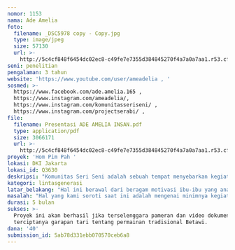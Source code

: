 ```yaml
---
nomor: 1153
nama: Ade Amelia
foto:
  filename: _DSC5978 copy - Copy.jpg
  type: image/jpeg
  size: 57130
  url: >-
    http://5c4cf848f6454dc02ec8-c49fe7e7355d384845270f4a7a0a7aa1.r53.cf2.rackcdn.com/32455f2f-ed6a-4920-884b-1faf52d95c20/_DSC5978%20copy%20-%20Copy.jpg
seni: penelitian
pengalaman: 3 tahun
website: 'https://www.youtube.com/user/ameadelia , '
sosmed: >-
  https://www.facebook.com/ade.amelia.165 ,
  https://www.instagram.com/ameadelia/,
  https://www.instagram.com/komunitasseriseni/ ,
  https://www.instagram.com/projectserabi/ , 
file:
  filename: Presentasi ADE AMELIA INSAN.pdf
  type: application/pdf
  size: 3066171
  url: >-
    http://5c4cf848f6454dc02ec8-c49fe7e7355d384845270f4a7a0a7aa1.r53.cf2.rackcdn.com/ffe5dc4a-e922-487f-b169-3f8b9d9b3395/Presentasi%20ADE%20AMELIA%20INSAN.pdf
proyek: 'Hom Pim Pah '
lokasi: DKI Jakarta
lokasi_id: Q3630
deskripsi: "Komunitas Seri Seni adalah sebuah tempat menyebarkan kegiatan seni tentang tari tradisional. Telah berjalan kurang lebih 1 tahun 4 bulan, kini telah rutin berkegiatan di RPTRA Citra Betawi. Di sela-sela latihan tari, anak-anak selalu memainkan beberapa permainan tradisional maupun yang belum pernah saya tahu sebelumnya. Dari lagunya hingga peraturan mainnya selalu mengundang tanya.  Kami ingin menggali pengetahuan mengenai budaya dan permainan tradisional melalui beragam kegiatan partisipatif dengan anak sekitar kampung Srengseng Sawah. Kami ingin bersama menelusuri ragam permainan tradisional yang masih dimainkan anak-anak maupun yang telah hilang. Penelusuran ragam permainan ini dapat dilakukan melalui beragam kegiatan. Dekat dengan lokasi perkampungan Betawi Setu Babakan, kami akan mengadakan beragam kegiatan wawancara dan diskusi tentang kaitan antara budaya dan permainan anak. selanjutnya akan diadakan juga workshop dengan anak-anak terkait ragam permainan dan pendokumentasian permainan berupa lagu dan video. Hasil penelusuran ini pada akhirnya juga akan kami jadikan garapan tari kreasi baru yang nantinya akan bekerja sama dengan pegiat seni Betawi dan komposer musik Betawi di Srengseng Sawah.\r\nPenelitian tentang ragam permainan tradisional yang kami gali akan kami jadikan pameran, lomba permainan tradisional, pemutaran dokumentasi, juga pertunjukkan tari garapan pada momen Hari Ulang Tahun Jakarta dan Hari Kemerdekaan Indonesia. \r\n"
kategori: lintasgenerasi
latar_belakang: "Hal ini berawal dari beragam motivasi ibu-ibu yang anaknya ingin berkegiatan di Komunitas Seri Seni. Selain untuk meningkatkan minat anak terhadap budaya, banyak juga dari  mereka mengatakan bahwa kini anak-anak sulit untuk diajak bermain di luar rumah dan cenderung pemalu serta kurang aktif. Hal ini dipicu oleh berbagai keadaan: banyaknya waktu yang dicurahkan untuk bermain beragam jenis gawai dan berseluncur di dunia maya, juga tontonan sinetron. \r\nHal ini tentu meresahkan para ibu dan ayah yang ingin anaknya memiliki alasan kuat untuk dapat menambah teman, mengenal lingkungan sekitar, juga dapat aktif meningkatkan kemampuan motoriknya. Dengan bergabung dalam komunitas kesenian, mereka dapat bersosialisasi, melatih keberanian, dan mengekspresikan apa yang mereka rasakan. \r\nSelain tari, sebetulnya beragam permainan tradisional juga mengasah beragam kemampuan anak. Namun, semakin berkurangnya tukaran pengetahuan antar generasi tentang permainan tradisional serta ruang bermain yang cukup menjadikan anak-anak tidak tahu banyak tentang permainan tradisional. \r\nKegiatan ini memiliki kesempatan untuk dapat membagikan beragam referensi permainan tradisional melalui beragam kegiatan menarik yang juga melibatkan warga setempat. Diharapkan beragam kegiatan permainan di luar rumah dapat diperkenalkan kembali ke anak-anak masa kini.\r\n"
masalah: "Hal yang kami soroti saat ini adalah mengenai minimnya kegiatan anak-anak yang dapat mewadahi sifat mereka yang aktif dan ekspresif. Anak-anak akan menjadi lebih pemalu dan penyendiri ketika mereka hanya mengandalkan gawai dan dunia maya untuk bersosialisasi. Hal ini tentu akan terhubung ke beragam aspek persoalan mereka di masa depan.\r\nSedangkan di sisi lain, budaya tradisional cenderung terkikis oleh globalisasi. Hanya ada beberapa hal yang giat untuk dilestarikan dari segi budaya, salah satunya tarian. Namun, jarang ada yang mengangkat tentang pentingnya budaya dilihat dari permainan tradisional. Permainan tradisional mengandung beragam unsur budaya, mulai dari lirik lagu, alat yang digunakan, jalan cerita yang ada, juga nilai-nilai yang tertanam. Permainan tradisional mencerminkan keseharian masyarakat budaya yang mengakar karena di dalamnya terkandung pesan yang tidak berjarak dengan pemainnya, dalam kasus ini adalah anak-anak.\r\nAkses informasi yang hanya sebatas internet hanya akan menjadikan ragam permainan tradisional sebagai bentuk artefak, sangat jauh dari keseharian anak-anak masa kini. Seharusnya, pertukaran budaya antar generasi dan proses mengalami menjadi salah satu hantaran penting bagi penyebarluasan permainan tradisional. \r\n"
durasi: 5 bulan
sukses: >-
  Proyek ini akan berhasil jika terselenggara pameran dan video dokumenter serta
  terciptanya garapan tari tentang permainan tradisional Betawi.
dana: '40'
submission_id: 5ab78d331ebb070570ceb6a8
---
```

